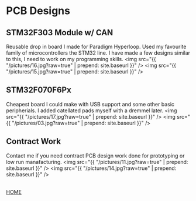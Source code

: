 
# PCB Designs

## STM32F303 Module w/ CAN
Reusable drop in board I made for Paradigm Hyperloop. Used my favourite family of microcontrollers the STM32 line. I have made a few designs similar to this, I need to work on my programming skills.
<img src="{{ "/pictures/16.jpg?raw=true" | prepend: site.baseurl }}" />
<img src="{{ "/pictures/15.jpg?raw=true" | prepend: site.baseurl }}" />

## STM32F070F6Px
Cheapest board I could make with USB support and some other basic peripherials. I added catellated pads myself with a dremmel later.
<img src="{{ "/pictures/17.jpg?raw=true" | prepend: site.baseurl }}" />
<img src="{{ "/pictures/03.jpg?raw=true" | prepend: site.baseurl }}" />

## Contract Work
Contact me if you need contract PCB design work done for prototyping or low run manafacturing.
<img src="{{ "/pictures/11.jpg?raw=true" | prepend: site.baseurl }}" />
<img src="{{ "/pictures/14.jpg?raw=true" | prepend: site.baseurl }}" />

<br><a href="http://mitchellstride.com/">HOME</a>
